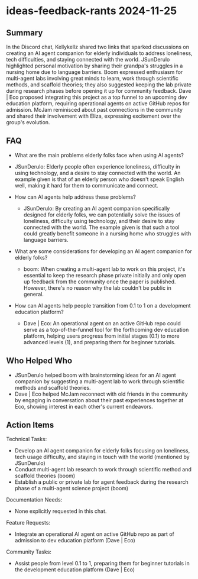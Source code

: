 # ideas-feedback-rants 2024-11-25

## Summary
 In the Discord chat, Kellykellz shared two links that sparked discussions on creating an AI agent companion for elderly individuals to address loneliness, tech difficulties, and staying connected with the world. JSunDerulo highlighted personal motivation by sharing their grandpa's struggles in a nursing home due to language barriers. Boom expressed enthusiasm for multi-agent labs involving great minds to learn, work through scientific methods, and scaffold theories; they also suggested keeping the lab private during research phases before opening it up for community feedback. Dave | Eco proposed integrating this project as a top funnel to an upcoming dev education platform, requiring operational agents on active GitHub repos for admission. McJam reminisced about past connections in the community and shared their involvement with Eliza, expressing excitement over the group's evolution.

## FAQ
 - What are the main problems elderly folks face when using AI agents?
  - JSunDerulo: Elderly people often experience loneliness, difficulty in using technology, and a desire to stay connected with the world. An example given is that of an elderly person who doesn't speak English well, making it hard for them to communicate and connect.

- How can AI agents help address these problems?
  - JSunDerulo: By creating an AI agent companion specifically designed for elderly folks, we can potentially solve the issues of loneliness, difficulty using technology, and their desire to stay connected with the world. The example given is that such a tool could greatly benefit someone in a nursing home who struggles with language barriers.

- What are some considerations for developing an AI agent companion for elderly folks?
  - boom: When creating a multi-agent lab to work on this project, it's essential to keep the research phase private initially and only open up feedback from the community once the paper is published. However, there's no reason why the lab couldn't be public in general.

- How can AI agents help people transition from 0.1 to 1 on a development education platform?
  - Dave | Eco: An operational agent on an active GitHub repo could serve as a top-of-the-funnel tool for the forthcoming dev education platform, helping users progress from initial stages (0.1) to more advanced levels (1), and preparing them for beginner tutorials.

## Who Helped Who
 - JSunDerulo helped boom with brainstorming ideas for an AI agent companion by suggesting a multi-agent lab to work through scientific methods and scaffold theories.
- Dave | Eco helped McJam reconnect with old friends in the community by engaging in conversation about their past experiences together at Eco, showing interest in each other's current endeavors.

## Action Items
 Technical Tasks:
  - Develop an AI agent companion for elderly folks focusing on loneliness, tech usage difficulty, and staying in touch with the world (mentioned by JSunDerulo)
  - Conduct multi-agent lab research to work through scientific method and scaffold theories (boom)
  - Establish a public or private lab for agent feedback during the research phase of a multi-agent science project (boom)

Documentation Needs:
  - None explicitly requested in this chat.

Feature Requests:
  - Integrate an operational AI agent on active GitHub repo as part of admission to dev education platform (Dave | Eco)

Community Tasks:
  - Assist people from level 0.1 to 1, preparing them for beginner tutorials in the development education platform (Dave | Eco)

